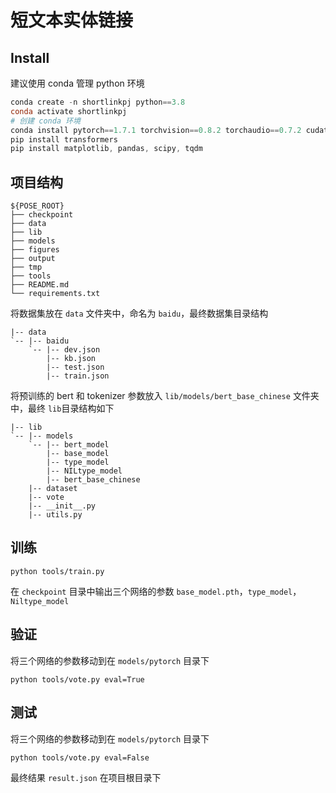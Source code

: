 # 短文本实体链接

## Install

建议使用 conda 管理 python 环境

```powershell
conda create -n shortlinkpj python==3.8
conda activate shortlinkpj
# 创建 conda 环境
conda install pytorch==1.7.1 torchvision==0.8.2 torchaudio==0.7.2 cudatoolkit=11.0 -c pytorch
pip install transformers
pip install matplotlib, pandas, scipy, tqdm
```

## 项目结构

```
${POSE_ROOT}
├── checkpoint
├── data
├── lib
├── models
├── figures
├── output
├── tmp
├── tools 
├── README.md
└── requirements.txt
```

将数据集放在 `data` 文件夹中，命名为 `baidu`，最终数据集目录结构

```
|-- data
`-- |-- baidu
    `-- |-- dev.json
        |-- kb.json
        |-- test.json
        |-- train.json
```

将预训练的 bert  和 tokenizer 参数放入 `lib/models/bert_base_chinese`  文件夹中，最终 ` lib `目录结构如下

```
|-- lib
`-- |-- models
    `-- |-- bert_model
        |-- base_model
        |-- type_model
        |-- NILtype_model
        |-- bert_base_chinese
    |-- dataset
    |-- vote
    |-- __init__.py
    |-- utils.py
```

## 训练

`python tools/train.py`

在 `checkpoint` 目录中输出三个网络的参数 `base_model.pth`，`type_model`，`Niltype_model`

## 验证

将三个网络的参数移动到在 `models/pytorch`  目录下

`python tools/vote.py eval=True`

## 测试

将三个网络的参数移动到在 `models/pytorch`  目录下

`python tools/vote.py eval=False`

最终结果 `result.json` 在项目根目录下